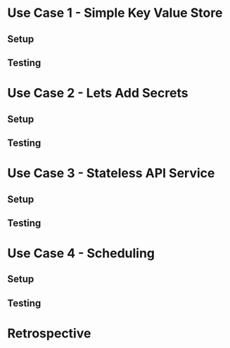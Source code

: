 # Use Case 1 - Simple Key Value Store

## Setup
## Testing

# Use Case 2 - Lets Add Secrets

## Setup
## Testing

# Use Case 3 - Stateless API Service

## Setup
## Testing

# Use Case 4 - Scheduling

## Setup
## Testing

# Retrospective
